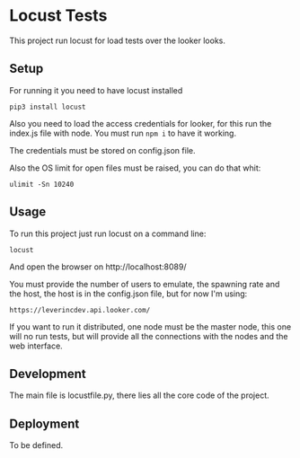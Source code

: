 Locust Tests
========================================

This project run locust for load tests over the looker looks.

Setup
----------------------------------------
For running it you need to have locust installed

`pip3 install locust`

Also you need to load the access credentials for looker, for this run the
index.js file with node. You must run `npm i` to have it working.

The credentials must be stored on config.json file.

Also the OS limit for open files must be raised, you can do that whit:

` ulimit -Sn 10240 `

Usage
----------------------------------------

To run this project just run locust on a command line:

`locust`

And open the browser on http://localhost:8089/

You must provide the number of users to emulate, the spawning rate and the
host, the host is in the config.json file, but for now I'm using:

`https://leverincdev.api.looker.com/`

If you want to run it distributed, one node must be the master node, this one
will no run tests, but will provide all the connections with the nodes and
the web interface.

Development
----------------------------------------

The main file is locustfile.py, there lies all the core code of the project.


Deployment
----------------------------------------
To be defined.

